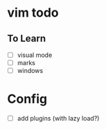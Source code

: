 # vim todo

## To Learn
* [ ] visual mode
* [ ] marks
* [ ] windows

# Config
* [ ] add plugins (with lazy load?)

